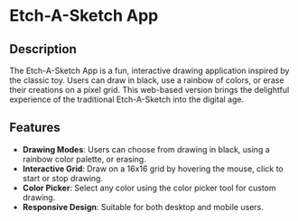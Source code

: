 # Etch-A-Sketch App

## Description

The Etch-A-Sketch App is a fun, interactive drawing application inspired by the classic toy. Users can draw in black, use a rainbow of colors, or erase their creations on a pixel grid. This web-based version brings the delightful experience of the traditional Etch-A-Sketch into the digital age.

## Features

- **Drawing Modes**: Users can choose from drawing in black, using a rainbow color palette, or erasing.
- **Interactive Grid**: Draw on a 16x16 grid by hovering the mouse, click to start or stop drawing.
- **Color Picker**: Select any color using the color picker tool for custom drawing.
- **Responsive Design**: Suitable for both desktop and mobile users.
